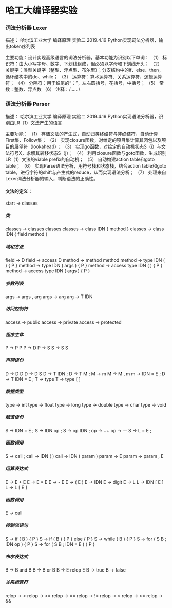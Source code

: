 # 哈工大编译器实验

### 词法分析器 Lexer
描述：	哈尔滨工业大学 编译原理 实验二 2019.4.19
		Python实现词法分析器，输出token序列表

主要功能：设计实现高级语言的词法分析器，基本功能为识别以下单词：
（1）	标识符：由大小写字母、数字、下划线组成，但必须以字母和下划线开头；
（2）	关键字：类型关键字（整型、浮点型、布尔型）；分支结构中的if、else、then，循环结构中的do、while；
（3）	运算符：算术运算符、关系运算符、逻辑运算符；
（4）	分隔符：用于结尾的“；”，左右圆括号，花括号，中括号；
（5）	常数：整数、浮点数
（6）	注释：/*……*/


### 语法分析器 Parser
描述：	哈尔滨工业大学 编译原理 实验二 2019.4.19
		Python实现语法分析器，识别由LR（1）文法产生的语言

主要功能：
（1）	存储文法的产生式，自动归类终结符与非终结符，自动计算First集、Follow集；
（2）	实现closure函数，对给定的项目集计算其闭包以及项目的展望符（lookahead）；
（3）	实现go函数，对给定的自动机状态S（i）与文法符号X，求解其转移状态S（j）；
（4）	利用closure函数与goto函数，生成识别LR（1）文法的viable prefix的自动机；
（5）	自动构建action table和goto table；
（6）	实现Parse语法分析，用符号栈和状态栈，结合action table和goto table，进行字符的shift与产生式的reduce，从而实现语法分析；
（7）	处理来自Lexer词法分析器的输入，判断语法的正确性。


#### 文法的定义：
start -> classes
##### 类
classes -> classes classes
classes -> class IDN { method }
classes -> class IDN { field method }
##### 域和方法
field -> D
field -> access D
method -> method method
method -> type IDN ( ) { P }
method -> type IDN ( args ) { P }
method -> access type IDN ( ) { P }
method -> access type IDN ( args ) { P }
##### 参数列表
args -> args , arg
args -> arg
arg -> T IDN
##### 访问控制符
access -> public
access -> private
access -> protected
##### 程序主体
P -> P P
P -> D
P -> S
S -> S S
##### 声明语句
D -> D D
D -> D S
D -> T IDN ;
D -> T M ;
M -> m
M -> M , m
m -> IDN = E ;
D -> T IDN = E ;
T -> type
T -> type [ ]
##### 数据类型
type -> int 
type -> float
type -> long
type -> double
type -> char
type -> void
##### 赋值语句
S -> IDN = E ;
S -> IDN op ;
S -> op IDN ;
op -> ++
op -> --
S -> L = E ;
##### 函数调用
S -> call ;
call -> IDN ( )
call -> IDN ( param )
param -> E
param -> param , E
##### 运算表达式
E -> E + E
E -> E * E
E -> - E
E -> ( E )
E -> IDN
E -> digit
E -> L
L -> IDN [ E ]
L -> L [ E ]
##### 函数调用
E -> call
##### 控制流语句
S -> if ( B ) { P }
S -> if ( B ) { P } else { P }
S -> while ( B ) { P }
S -> for ( S B ; IDN op ) { P }
S -> for ( S B ; IDN = E ) { P }
##### 布尔表达式
B -> B and B
B -> B or B
B -> E relop E
B -> true
B -> false
##### 关系运算符
relop -> <
relop -> <=
relop -> ==
relop -> !=
relop -> >
relop -> >=
relop -> &&







